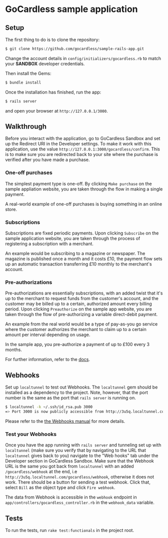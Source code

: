 # GoCardless sample application

## Setup

The first thing to do is to clone the repository:

```sh
$ git clone https://github.com/gocardless/sample-rails-app.git
```

Change the account details in `config/initializers/gocardless.rb` to match your
**SANDBOX** developer credentials.

Then install the Gems:
```sh
$ bundle install
```

Once the installation has finished, run the app:
```sh
$ rails server
```

and open your browser at `http://127.0.0.1/3000`.

## Walkthrough

Before you interact with the application, go to GoCardless Sandbox and set up
the Redirect URI in the Developer settings. To make it work with this
application, use the value `http://127.0.0.1:3000/gocardless/confirm`. This is to
make sure you are redirected back to your site where the purchase is verified
after you have made a purchase.

### One-off purchases

The simplest payment type is one-off. By clicking `Make purchase` on the sample
appliation website, you are taken through the flow in making a single payment.

A real-world example of one-off purchases is buying something in an online store.

### Subscriptions

Subscriptions are fixed periodic payments. Upon clicking `Subscribe` on the sample
application website, you are taken through the process of registering a subscription
with a merchant.

An example would be subscribing to a magazine or newspaper. The magazine is
published once a month and it costs £10, the payment flow sets up an automatic
transaction transferring £10 monthly to the merchant's account.

### Pre-authorizations

Pre-authorizations are essentially subscriptions, with an added twist that it's
up to the merchant to request funds from the customer's account, and the
customer may be billed up to a certain, authorized amount every billing
period. Upon clicking `Preauthorize` on the sample app website, you are taken
through the flow of pre-authorizing a variable direct-debit payment.

An example from the real world would be a type of pay-as-you go service where
the customer authorizes the merchant to claim up to a certain amount per interval
depending on usage.

In the sample app, you pre-authorize a payment of up to £100 every 3 months.

For further information, refer to the [docs](https://sandbox.gocardless.com/docs/connect_guide#payment-types).

## Webhooks

Set up `localtunnel` to test out Webhooks. The `localtunnel` gem should be
installed as a dependency to the project.
Note, however, that the port number is the same as the port that `rails server` is
running on.
```sh
$ localtunnel -k ~/.ssh/id_rsa.pub 3000
=> Port 3000 is now publicly accessible from http://3u5q.localtunnel.com ...
```
Please refer to the [the Webhooks manual](https://sandbox.gocardless.com/docs/ruby/merchant_tutorial_webhook#receiving-webhooks) for more details.

### Test your Webhooks
Once you have the app running with `rails server` and tunneling set up with
`localtunnel` (make sure you verify that by navigating to the URL that
`localtunnel` gives back to you) navigate to the "Web hooks" tab under the
Developer section in GoCardless Sandbox. Make sure that the Webhook URL is the same
you got back from `localtunnel` with an added `/gocardless/webhook` at the end, i.e
`http://3u5q.localtunnel.com/gocardless/webhook`, otherwise it does not work.
There should be a button for sending a test webhook. Click that, select `Bill`
as the object type and click `Fire webhook`.

The data from Webhook is accessible in the `webhook` endpoint in
`app/controllers/gocardless_controller.rb` in the `webhook_data` variable.

## Tests

To run the tests, run `rake test:functionals` in the project root.
